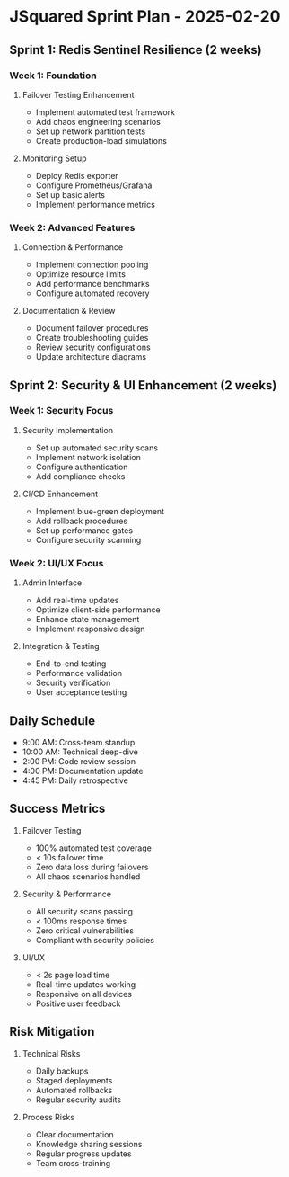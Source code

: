 # JSquared Sprint Plan - 2025-02-20

## Sprint 1: Redis Sentinel Resilience (2 weeks)

### Week 1: Foundation
1. Failover Testing Enhancement
   - Implement automated test framework
   - Add chaos engineering scenarios
   - Set up network partition tests
   - Create production-load simulations

2. Monitoring Setup
   - Deploy Redis exporter
   - Configure Prometheus/Grafana
   - Set up basic alerts
   - Implement performance metrics

### Week 2: Advanced Features
1. Connection & Performance
   - Implement connection pooling
   - Optimize resource limits
   - Add performance benchmarks
   - Configure automated recovery

2. Documentation & Review
   - Document failover procedures
   - Create troubleshooting guides
   - Review security configurations
   - Update architecture diagrams

## Sprint 2: Security & UI Enhancement (2 weeks)

### Week 1: Security Focus
1. Security Implementation
   - Set up automated security scans
   - Implement network isolation
   - Configure authentication
   - Add compliance checks

2. CI/CD Enhancement
   - Implement blue-green deployment
   - Add rollback procedures
   - Set up performance gates
   - Configure security scanning

### Week 2: UI/UX Focus
1. Admin Interface
   - Add real-time updates
   - Optimize client-side performance
   - Enhance state management
   - Implement responsive design

2. Integration & Testing
   - End-to-end testing
   - Performance validation
   - Security verification
   - User acceptance testing

## Daily Schedule
- 9:00 AM: Cross-team standup
- 10:00 AM: Technical deep-dive
- 2:00 PM: Code review session
- 4:00 PM: Documentation update
- 4:45 PM: Daily retrospective

## Success Metrics
1. Failover Testing
   - 100% automated test coverage
   - < 10s failover time
   - Zero data loss during failovers
   - All chaos scenarios handled

2. Security & Performance
   - All security scans passing
   - < 100ms response times
   - Zero critical vulnerabilities
   - Compliant with security policies

3. UI/UX
   - < 2s page load time
   - Real-time updates working
   - Responsive on all devices
   - Positive user feedback

## Risk Mitigation
1. Technical Risks
   - Daily backups
   - Staged deployments
   - Automated rollbacks
   - Regular security audits

2. Process Risks
   - Clear documentation
   - Knowledge sharing sessions
   - Regular progress updates
   - Team cross-training
